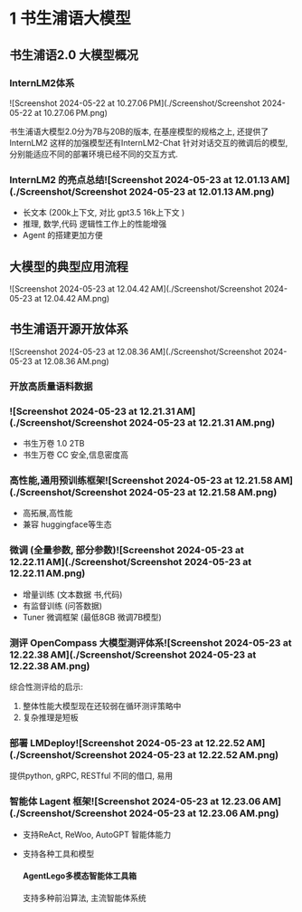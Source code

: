 # 1 书生浦语大模型

## 书生浦语2.0 大模型概况

### InternLM2体系

![Screenshot 2024-05-22 at 10.27.06 PM](./Screenshot/Screenshot 2024-05-22 at 10.27.06 PM.png)

书生浦语大模型2.0分为7B与20B的版本, 在基座模型的规格之上, 还提供了InternLM2 这样的加强模型还有InternLM2-Chat 针对对话交互的微调后的模型, 分别能适应不同的部署环境已经不同的交互方式.

### InternLM2 的亮点总结![Screenshot 2024-05-23 at 12.01.13 AM](./Screenshot/Screenshot 2024-05-23 at 12.01.13 AM.png)

- 长文本 (200k上下文, 对比 gpt3.5 16k上下文 )
- 推理, 数学,代码 逻辑性工作上的性能增强
- Agent 的搭建更加方便

## 大模型的典型应用流程

![Screenshot 2024-05-23 at 12.04.42 AM](./Screenshot/Screenshot 2024-05-23 at 12.04.42 AM.png)

## 书生浦语开源开放体系

![Screenshot 2024-05-23 at 12.08.36 AM](./Screenshot/Screenshot 2024-05-23 at 12.08.36 AM.png)

### 开放高质量语料数据

### ![Screenshot 2024-05-23 at 12.21.31 AM](./Screenshot/Screenshot 2024-05-23 at 12.21.31 AM.png)

- 书生万卷 1.0 2TB 
- 书生万卷 CC 安全,信息密度高

### 高性能,通用预训练框架![Screenshot 2024-05-23 at 12.21.58 AM](./Screenshot/Screenshot 2024-05-23 at 12.21.58 AM.png)

- 高拓展,高性能
- 兼容 huggingface等生态

### 微调 (全量参数, 部分参数)![Screenshot 2024-05-23 at 12.22.11 AM](./Screenshot/Screenshot 2024-05-23 at 12.22.11 AM.png)

- 增量训练 (文本数据 书,代码)
- 有监督训练 (问答数据)
- Tuner 微调框架 (最低8GB 微调7B模型)

### 测评 OpenCompass 大模型测评体系![Screenshot 2024-05-23 at 12.22.38 AM](./Screenshot/Screenshot 2024-05-23 at 12.22.38 AM.png)

综合性测评给的启示: 

1. 整体性能大模型现在还较弱在循环测评策略中
2. 复杂推理是短板

### 部署 LMDeploy![Screenshot 2024-05-23 at 12.22.52 AM](./Screenshot/Screenshot 2024-05-23 at 12.22.52 AM.png)

提供python, gRPC, RESTful 不同的借口, 易用

### 智能体 Lagent 框架![Screenshot 2024-05-23 at 12.23.06 AM](./Screenshot/Screenshot 2024-05-23 at 12.23.06 AM.png)

- 支持ReAct, ReWoo, AutoGPT 智能体能力

- 支持各种工具和模型

  #### AgentLego多模态智能体工具箱 

  支持多种前沿算法, 主流智能体系统